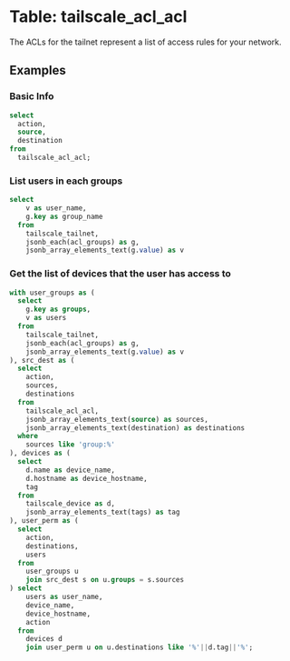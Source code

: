 # Table: tailscale_acl_acl

The ACLs for the tailnet represent a list of access rules for your network.

## Examples

### Basic Info

```sql
select
  action,
  source,
  destination
from
  tailscale_acl_acl;
```

### List users in each groups

```sql
select 
    v as user_name,
    g.key as group_name
  from
    tailscale_tailnet,
    jsonb_each(acl_groups) as g,
    jsonb_array_elements_text(g.value) as v
```

### Get the list of devices that the user has access to

```sql
with user_groups as (
  select 
    g.key as groups,
    v as users
  from
    tailscale_tailnet,
    jsonb_each(acl_groups) as g,
    jsonb_array_elements_text(g.value) as v
), src_dest as (
  select
    action,
    sources,
    destinations
  from
    tailscale_acl_acl,
    jsonb_array_elements_text(source) as sources,
    jsonb_array_elements_text(destination) as destinations
  where
    sources like 'group:%'
), devices as (
  select
    d.name as device_name, 
    d.hostname as device_hostname,
    tag
  from
    tailscale_device as d,
    jsonb_array_elements_text(tags) as tag
), user_perm as (
  select
    action,
    destinations,
    users
  from
    user_groups u
    join src_dest s on u.groups = s.sources
) select
    users as user_name,
    device_name,
    device_hostname,
    action
  from
    devices d
    join user_perm u on u.destinations like '%'||d.tag||'%';
```

